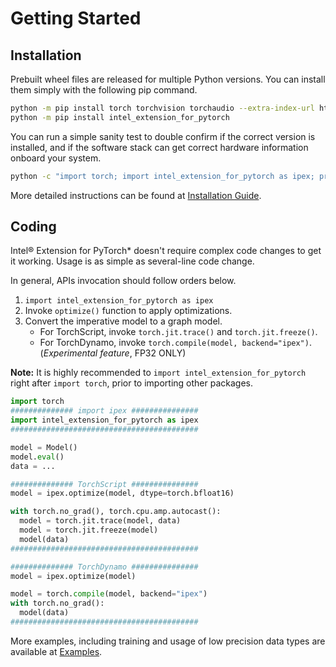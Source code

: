 # Getting Started

## Installation

Prebuilt wheel files are released for multiple Python versions. You can install them simply with the following pip command.

```bash
python -m pip install torch torchvision torchaudio --extra-index-url https://download.pytorch.org/whl/cpu
python -m pip install intel_extension_for_pytorch
```

You can run a simple sanity test to double confirm if the correct version is installed, and if the software stack can get correct hardware information onboard your system.

```bash
python -c "import torch; import intel_extension_for_pytorch as ipex; print(torch.__version__); print(ipex.__version__);"
```

More detailed instructions can be found at [Installation Guide](./installation.md).


## Coding

Intel® Extension for PyTorch\* doesn't require complex code changes to get it working. Usage is as simple as several-line code change.

In general, APIs invocation should follow orders below.

1. `import intel_extension_for_pytorch as ipex`
2. Invoke `optimize()` function to apply optimizations.
3. Convert the imperative model to a graph model.
    - For TorchScript, invoke `torch.jit.trace()` and `torch.jit.freeze()`.
    - For TorchDynamo, invoke `torch.compile(model, backend="ipex")`. (*Experimental feature*, FP32 ONLY)

**Note:** It is highly recommended to `import intel_extension_for_pytorch` right after `import torch`, prior to importing other packages.

```python
import torch
############## import ipex ###############
import intel_extension_for_pytorch as ipex
##########################################

model = Model()
model.eval()
data = ...

############## TorchScript ###############
model = ipex.optimize(model, dtype=torch.bfloat16)

with torch.no_grad(), torch.cpu.amp.autocast():
  model = torch.jit.trace(model, data)
  model = torch.jit.freeze(model)
  model(data)
##########################################

############## TorchDynamo ###############
model = ipex.optimize(model)

model = torch.compile(model, backend="ipex")
with torch.no_grad():
  model(data)
##########################################
```

More examples, including training and usage of low precision data types are available at [Examples](./examples.md).
